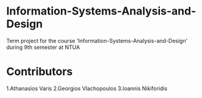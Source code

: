 # Information-Systems-Analysis-and-Design
Term project for the course 'Information-Systems-Analysis-and-Design' during 9th semester at NTUA
# Contributors 
1.Athanasios Varis
2.Georgios Vlachopoulos
3.Ioannis Nikiforidis
